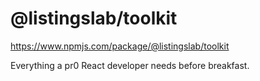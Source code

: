 # @listingslab/toolkit

https://www.npmjs.com/package/@listingslab/toolkit

Everything a pr0 React developer needs before breakfast.